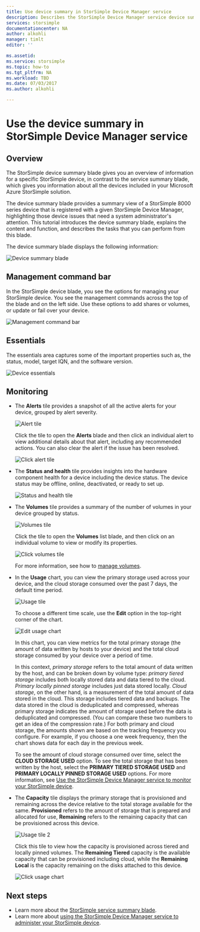 ```yaml
---
title: Use device summary in StorSimple Device Manager service
description: Describes the StorSimple Device Manager service device summary and how to use it to view storage metrics and connected initiators and find the serial number and IQN.
services: storsimple
documentationcenter: NA
author: alkohli
manager: timlt
editor: ''

ms.assetid: 
ms.service: storsimple
ms.topic: how-to
ms.tgt_pltfrm: NA
ms.workload: TBD
ms.date: 07/03/2017
ms.author: alkohli

---
```

# Use the device summary in StorSimple Device Manager service

## Overview
The StorSimple device summary blade gives you an overview of information for a specific StorSimple device, in contrast to the service summary blade, which gives you information about all the devices included in your Microsoft Azure StorSimple solution.

The device summary blade provides a summary view of a StorSimple 8000 series device that is registered with a given StorSimple Device Manager, highlighting those device issues that need a system administrator's attention. This tutorial introduces the device summary blade, explains the content and function, and describes the tasks that you can perform from this blade.

The device summary blade displays the following information:

![Device summary blade](./media/storsimple-8000-device-dashboard/device-summary1.png)

## Management command bar

In the StorSimple device blade, you see the options for managing your StorSimple device. You see the management commands across the top of the blade and on the left side. Use these options to add shares or volumes, or update or fail over your device.

![Management command bar](./media/storsimple-8000-device-dashboard/device-summary2.png)

## Essentials

The essentials area captures some of the important properties such as, the status, model, target IQN, and the software version. 

![Device essentials](./media/storsimple-8000-device-dashboard/device-summary3.png)

## Monitoring

* The **Alerts** tile provides a snapshot of all the active alerts for your device, grouped by alert severity.

    ![Alert tile](./media/storsimple-8000-device-dashboard/device-summary4.png)

    Click the tile to open the **Alerts** blade and then click an individual alert to view additional details about that alert, including any recommended actions. You can also clear the alert if the issue has been resolved.

    ![Click alert tile](./media/storsimple-8000-device-dashboard/device-summary10.png)

* The **Status and health** tile provides insights into the hardware component health for a device including the device status. The device status may be offline, online, deactivated, or ready to set up.

    ![Status and health tile](./media/storsimple-8000-device-dashboard/device-summary5.png)

* The **Volumes** tile provides a summary of the number of volumes in your device grouped by status.

    ![Volumes tile](./media/storsimple-8000-device-dashboard/device-summary6.png)

    Click the tile to open the **Volumes** list blade, and then click on an individual volume to view or modify its properties.
    
    ![Click volumes tile](./media/storsimple-8000-device-dashboard/device-summary9.png)
    
    For more information, see how to [manage volumes](storsimple-8000-manage-volumes-u2.md).

* In the **Usage** chart, you can view the primary storage used across your device, and the cloud storage consumed over the past 7 days, the default time period.

     ![Usage tile](./media/storsimple-8000-device-dashboard/device-summary7.png)
    
     To choose a different time scale, use the **Edit** option in the top-right corner of the chart.

     ![Edit usage chart](./media/storsimple-8000-device-dashboard/device-summary12.png)

     In this chart, you can view metrics for the total primary storage (the amount of data written by hosts to your device) and the total cloud storage consumed by your device over a period of time.
  
     In this context, *primary storage* refers to the total amount of data written by the host, and can be broken down by volume type: *primary tiered storage* includes both locally stored data and data tiered to the cloud. *Primary locally pinned storage* includes just data stored locally. *Cloud storage*, on the other hand, is a measurement of the total amount of data stored in the cloud. This storage includes tiered data and backups. The data stored in the cloud is deduplicated and compressed, whereas primary storage indicates the amount of storage used before the data is deduplicated and compressed. (You can compare these two numbers to get an idea of the compression rate.) For both primary and cloud storage, the amounts shown are based on the tracking frequency you configure. For example, if you choose a one week frequency, then the chart shows data for each day in the previous week.

     To see the amount of cloud storage consumed over time, select the **CLOUD STORAGE USED** option. To see the total storage that has been written by the host, select the **PRIMARY TIERED STORAGE USED** and **PRIMARY LOCALLY PINNED STORAGE USED** options. 
     For more information, see [Use the StorSimple Device Manager service to monitor your StorSimple device](./storsimple-8000-monitor-device.md).


* The **Capacity** tile displays the primary storage that is provisioned and remaining across the device relative to the total storage available for the same. **Provisioned** refers to the amount of storage that is prepared and allocated for use, **Remaining** refers to the remaining capacity that can be provisioned across this device. 

    ![Usage tile 2](./media/storsimple-8000-device-dashboard/device-summary8.png)

    Click this tile to view how the capacity is provisioned across tiered and locally pinned volumes. The **Remaining Tiered** capacity is the available capacity that can be provisioned including cloud, while the **Remaining Local** is the capacity remaining on the disks attached to this device.

    ![Click usage chart](./media/storsimple-8000-device-dashboard/device-summary13.png)


## Next steps
* Learn more about the [StorSimple service summary blade](storsimple-8000-service-dashboard.md).
* Learn more about [using the StorSimple Device Manager service to administer your StorSimple device](storsimple-8000-manager-service-administration.md).